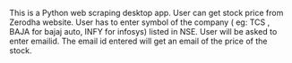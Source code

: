 This is a Python web scraping desktop app. User can get stock price from Zerodha website. User has to enter symbol of the company ( eg: TCS , BAJA for bajaj auto, INFY for infosys) listed in NSE. User will be asked to enter emailid. The email id entered will get an email of the price of the stock.  
